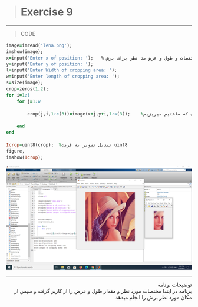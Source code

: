 ># Exercise 9

***
>CODE

```ruby
image=imread('lena.png');
imshow(image);
x=input('Enter x of position: ');   % دریافت ورودی مختصات و طول و عرض مد نظر برای برش          
y=input('Enter y of position: ');
l=input('Enter Width of cropping area: ');
w=input('Enter length of cropping area: ');
s=size(image);
crop=zeros(1,2);
for i=1:l
    for j=1:w
        
        crop(j,i,1:s(3))=image(x+j,y+i,1:s(3));    %از مختصاتی که کاربر مشخص کرده به اندازه طول و عرض تصویر خروجی که باز  هم کاربر مشخص کرده   از تصویر اصلی پیکسل هارا خوانده و در داخل ماتریس جدیدی که ساختیم میریزیم

    end
end

Icrop=uint8(crop);  %تبدیل تصویر به فرمت uint8
figure,
imshow(Icrop);

```
![alt text](https://github.com/semnan-university-ai/image-processing-class/blob/main/excersiecs/faeze75/9/Screenshot%20(16).png)

***
<div dir="rtl">
توضیحات برنامه <br />
برنامه  در ابتدا مختصات مورد نظر و مقدار طول و عرض را از کاربر گرفته و سپس از مکان مورد نظر برش را انجام میدهد
</div>

